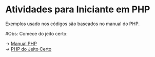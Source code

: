 # Atividades para Iniciante em PHP

Exemplos usado nos códigos são baseados no manual do PHP.

#Obs:
Comece do jeito certo:
<p>
-> <a href="php.net/manual/pt_BR/">Manual PHP</a><br/>
-> <a href="br.phptherightway.com">PHP do Jeito Certo</a>
</p>
